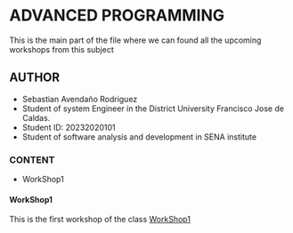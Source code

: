 # ADVANCED PROGRAMMING 

This is the main part of the file where we can found all the upcoming workshops from this subject

## AUTHOR

- Sebastian Avendaño Rodriguez<br>
- Student of system Engineer in the District University Francisco Jose de Caldas.<br>
- Student ID: 20232020101<br>
- Student of software analysis and development in SENA institute

### CONTENT
- WorkShop1

#### WorkShop1
This is the first workshop of the class
[WorkShop1](https://github.com/animogok/Advanced_programming/tree/main/workshop-1)



